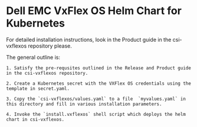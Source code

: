 # Dell EMC VxFlex OS Helm Chart for Kubernetes

For detailed installation instructions, look in the Product guide in the csi-vxflexos repository please.

The general outline is:

    1. Satisfy the pre-requsites outlined in the Release and Product guide in the csi-vxflexos repository.

    2. Create a Kubernetes secret with the VXFlex OS credentials using the template in secret.yaml.

    3. Copy the `csi-vxflexos/values.yaml` to a file  `myvalues.yaml` in this directory and fill in various installation parameters.

    4. Invoke the `install.vxflexos` shell script which deploys the helm chart in csi-vxflexos.
    
